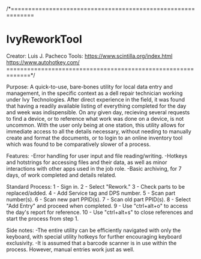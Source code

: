 /*=============================================================
# IvyReworkTool
Creator: 	Luis J. Pacheco 
Tools:		https://www.scintilla.org/index.html
	      	https://www.autohotkey.com/
=============================================================*/

Purpose:
	A quick-to-use, bare-bones utility for local data entry and management, in the specific context as a dell repair technician working under Ivy Technologies. After direct experience in the field, it was found that having a readily available listing of everything completed for the day and week was indispensible. On any given day, recieving several requests to find a device, or to reference what work was done on a device, is not uncommon. With the user only being at one station, this utility allows for immediate access to all the details necessary, without needing to manually create and format the documents, or to login to an online inventory tool which was found to be comparatively slower of a process.


Features:
-Error handling for user input and file reading/writing.
-Hotkeys and hotstrings for accessing files and their data, as well as minor interactions with other apps used in the job role.
-Basic archiving, for 7 days, of work completed and details related.


Standard Process:
1 - Sign in.
2 - Select "Rework."
3 - Check parts to be replaced/added.
4 - Add Service tag and DPS number.
5 - Scan part number(s).
6 - Scan new part PPID(s).
7 - Scan old part PPID(s).
8 - Select "Add Entry" and proceed when completed.
9 - Use "ctrl+alt+o" to access the day's report for reference.
10 - Use "ctrl+alt+s" to close references and start the process from step 1.


Side notes:
-The entire utility can be efficiently navigated with only the keyboard, with special utility hotkeys for further encouraging keyboard exclusivity.
-It is assumed that a barcode scanner is in use within the process. However, manual entries work just as well.


